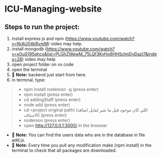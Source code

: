 # ICU-Managing-website
## Steps to run the project:
1. install express js and npm (https://www.youtube.com/watch?v=NrAU04kRvmM) video may help.
2. install mongodb (https://www.youtube.com/watch?v=xGuS195qhcs&list=PLGhZWewM_75LQf3KvHo6HHSclmDyDazl7&index=28) video may help
3. open project folder on vs code
4. open the terminal
5. :memo: **Note:** backend just start from here. 
6. in terminal, type:
>- npm install nodemon -g (press enter)
>- npm install (press enter)
>- cd addingStaff (press enter)
>- node add (press enter)
>- cd <project original path) (اللي كان موجود قبل ما نغير لفايل اضافة الاستاف) (press enter)
>- nodemon (press enter)
>- open http://127.0.0.1:3000/ in the browser 
- :memo: **Note:** You can find the users data who are in the database in file add.js.
- :memo: **Note:** Every time you pull any modification make (npm install) in the terminal to check that all packages are downloaded.

